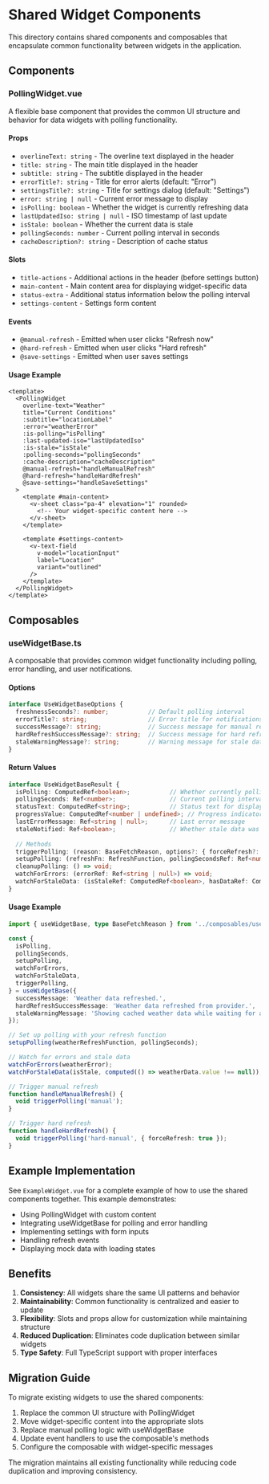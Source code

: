 # Shared Widget Components

This directory contains shared components and composables that encapsulate common functionality between widgets in the application.

## Components

### PollingWidget.vue

A flexible base component that provides the common UI structure and behavior for data widgets with polling functionality.

#### Props

- `overlineText: string` - The overline text displayed in the header
- `title: string` - The main title displayed in the header
- `subtitle: string` - The subtitle displayed in the header
- `errorTitle?: string` - Title for error alerts (default: "Error")
- `settingsTitle?: string` - Title for settings dialog (default: "Settings")
- `error: string | null` - Current error message to display
- `isPolling: boolean` - Whether the widget is currently refreshing data
- `lastUpdatedIso: string | null` - ISO timestamp of last update
- `isStale: boolean` - Whether the current data is stale
- `pollingSeconds: number` - Current polling interval in seconds
- `cacheDescription?: string` - Description of cache status

#### Slots

- `title-actions` - Additional actions in the header (before settings button)
- `main-content` - Main content area for displaying widget-specific data
- `status-extra` - Additional status information below the polling interval
- `settings-content` - Settings form content

#### Events

- `@manual-refresh` - Emitted when user clicks "Refresh now"
- `@hard-refresh` - Emitted when user clicks "Hard refresh"
- `@save-settings` - Emitted when user saves settings

#### Usage Example

```vue
<template>
  <PollingWidget
    overline-text="Weather"
    title="Current Conditions"
    :subtitle="locationLabel"
    :error="weatherError"
    :is-polling="isPolling"
    :last-updated-iso="lastUpdatedIso"
    :is-stale="isStale"
    :polling-seconds="pollingSeconds"
    :cache-description="cacheDescription"
    @manual-refresh="handleManualRefresh"
    @hard-refresh="handleHardRefresh"
    @save-settings="handleSaveSettings"
  >
    <template #main-content>
      <v-sheet class="pa-4" elevation="1" rounded>
        <!-- Your widget-specific content here -->
      </v-sheet>
    </template>

    <template #settings-content>
      <v-text-field
        v-model="locationInput"
        label="Location"
        variant="outlined"
      />
    </template>
  </PollingWidget>
</template>
```

## Composables

### useWidgetBase.ts

A composable that provides common widget functionality including polling, error handling, and user notifications.

#### Options

```typescript
interface UseWidgetBaseOptions {
  freshnessSeconds?: number;           // Default polling interval
  errorTitle?: string;                 // Error title for notifications
  successMessage?: string;             // Success message for manual refresh
  hardRefreshSuccessMessage?: string;  // Success message for hard refresh
  staleWarningMessage?: string;        // Warning message for stale data
}
```

#### Return Values

```typescript
interface UseWidgetBaseResult {
  isPolling: ComputedRef<boolean>;           // Whether currently polling
  pollingSeconds: Ref<number>;               // Current polling interval
  statusText: ComputedRef<string>;           // Status text for display
  progressValue: ComputedRef<number | undefined>; // Progress indicator value
  lastErrorMessage: Ref<string | null>;      // Last error message
  staleNotified: Ref<boolean>;               // Whether stale data was notified
  
  // Methods
  triggerPolling: (reason: BaseFetchReason, options?: { forceRefresh?: boolean }) => Promise<void>;
  setupPolling: (refreshFn: RefreshFunction, pollingSecondsRef: Ref<number>) => void;
  cleanupPolling: () => void;
  watchForErrors: (errorRef: Ref<string | null>) => void;
  watchForStaleData: (isStaleRef: ComputedRef<boolean>, hasDataRef: ComputedRef<boolean>) => void;
}
```

#### Usage Example

```typescript
import { useWidgetBase, type BaseFetchReason } from '../composables/useWidgetBase';

const {
  isPolling,
  pollingSeconds,
  setupPolling,
  watchForErrors,
  watchForStaleData,
  triggerPolling,
} = useWidgetBase({
  successMessage: 'Weather data refreshed.',
  hardRefreshSuccessMessage: 'Weather data refreshed from provider.',
  staleWarningMessage: 'Showing cached weather data while waiting for a fresh provider response.',
});

// Set up polling with your refresh function
setupPolling(weatherRefreshFunction, pollingSeconds);

// Watch for errors and stale data
watchForErrors(weatherError);
watchForStaleData(isStale, computed(() => weatherData.value !== null));

// Trigger manual refresh
function handleManualRefresh() {
  void triggerPolling('manual');
}

// Trigger hard refresh
function handleHardRefresh() {
  void triggerPolling('hard-manual', { forceRefresh: true });
}
```

## Example Implementation

See `ExampleWidget.vue` for a complete example of how to use the shared components together. This example demonstrates:

- Using PollingWidget with custom content
- Integrating useWidgetBase for polling and error handling
- Implementing settings with form inputs
- Handling refresh events
- Displaying mock data with loading states

## Benefits

1. **Consistency**: All widgets share the same UI patterns and behavior
2. **Maintainability**: Common functionality is centralized and easier to update
3. **Flexibility**: Slots and props allow for customization while maintaining structure
4. **Reduced Duplication**: Eliminates code duplication between similar widgets
5. **Type Safety**: Full TypeScript support with proper interfaces

## Migration Guide

To migrate existing widgets to use the shared components:

1. Replace the common UI structure with PollingWidget
2. Move widget-specific content into the appropriate slots
3. Replace manual polling logic with useWidgetBase
4. Update event handlers to use the composable's methods
5. Configure the composable with widget-specific messages

The migration maintains all existing functionality while reducing code duplication and improving consistency.
